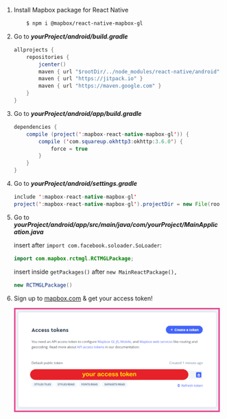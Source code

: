 1. Install Mapbox package for React Native
    ```bash
        $ npm i @mapbox/react-native-mapbox-gl
    ```

2. Go to __*yourProject/android/build.gradle*__
    ```java
    allprojects {
        repositories {
            jcenter()
            maven { url "$rootDir/../node_modules/react-native/android" }
            maven { url "https://jitpack.io" }
            maven { url "https://maven.google.com" }
        }
    }
    ```

3. Go to __*yourProject/android/app/build.gradle*__
    ```java
    dependencies {
        compile (project(':mapbox-react-native-mapbox-gl')) {
            compile ('com.squareup.okhttp3:okhttp:3.6.0') {
                force = true
            }
        }
    }
    ```

4. Go to __*yourProject/android/settings.gradle*__
    ```java
    include ':mapbox-react-native-mapbox-gl'
    project(':mapbox-react-native-mapbox-gl').projectDir = new File(rootProject.projectDir, '../node_modules/@mapbox/react-native-mapbox-gl/android/rctmgl')
    ```

5. Go to __*yourProject/android/app/src/main/java/com/yourProject/MainApplication.java*__

    insert after ```import com.facebook.soloader.SoLoader```:
    ```java
    import com.mapbox.rctmgl.RCTMGLPackage;
    ```

    insert inside ```getPackages()``` after ```new MainReactPackage(),```
    ```java
    new RCTMGLPackage()
    ```

6. Sign up to [mapbox.com](https://www.mapbox.com/) & get your access token!
    
    ![token](./1.png)